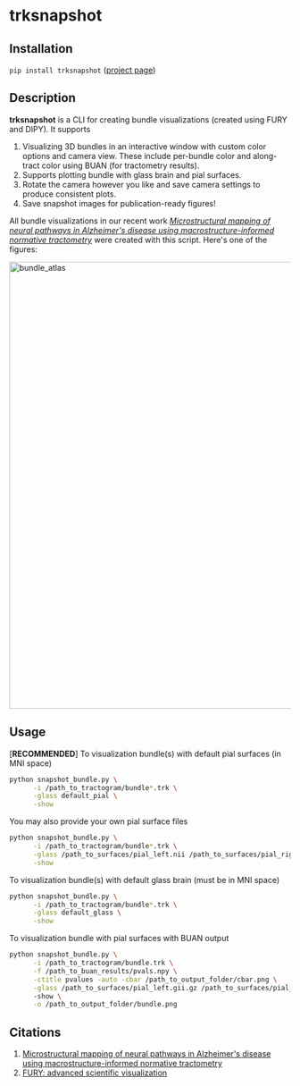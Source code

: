 # trksnapshot

## Installation
 `pip install trksnapshot` ([project page]([https://pypi.org/project/trksnapshot))

## Description
**trksnapshot** is a CLI for creating bundle visualizations (created using FURY and DIPY). It supports  
1. Visualizing 3D bundles in an interactive window with custom color options and camera view. These include per-bundle color and along-tract color using BUAN (for tractometry results).
2. Supports plotting bundle with glass brain and pial surfaces.
3. Rotate the camera however you like and save camera settings to produce consistent plots.
4. Save snapshot images for publication-ready figures!

All bundle visualizations in our recent work [*Microstructural mapping of neural pathways in Alzheimer's disease using macrostructure-informed normative tractometry*](https://doi.org/10.1002/alz.14371) were created with this script. Here's one of the figures:

<img src="assets/atlas_bundles.jpg" alt="bundle_atlas" width="800">

## Usage

[**RECOMMENDED**] To visualization bundle(s) with default pial surfaces (in MNI space)
```bash
python snapshot_bundle.py \
      -i /path_to_tractogram/bundle*.trk \
      -glass default_pial \
      -show
```
You may also provide your own pial surface files
```bash
python snapshot_bundle.py \
      -i /path_to_tractogram/bundle*.trk \
      -glass /path_to_surfaces/pial_left.nii /path_to_surfaces/pial_right.nii \
      -show
```

To visualization bundle(s) with default glass brain (must be in MNI space)
```bash
python snapshot_bundle.py \
      -i /path_to_tractogram/bundle*.trk \
      -glass default_glass \
      -show
```

To visualization bundle with pial surfaces with BUAN output
```bash
python snapshot_bundle.py \
      -i /path_to_tractogram/bundle.trk \
      -f /path_to_buan_results/pvals.npy \
      -ctitle pvalues -auto -cbar /path_to_output_folder/cbar.png \
      -glass /path_to_surfaces/pial_left.gii.gz /path_to_surfaces/pial_right.gii.gz
      -show \
      -o /path_to_output_folder/bundle.png
```

## Citations
1. [Microstructural mapping of neural pathways in Alzheimer's disease using macrostructure-informed normative tractometry
](https://doi.org/10.1002/alz.14371)
2. [FURY: advanced scientific visualization](10.21105/joss.03384)
